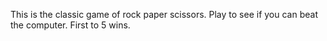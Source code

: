 This is the classic game of rock paper scissors. Play to see if you can beat the computer. First to 5 wins.

